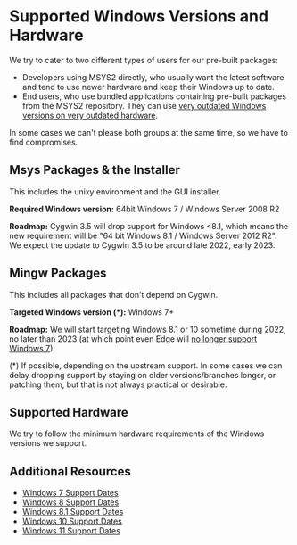 # Supported Windows Versions and Hardware

We try to cater to two different types of users for our pre-built packages:

* Developers using MSYS2 directly, who usually want the latest software and tend to use newer hardware and keep their Windows up to date.
* End users, who use bundled applications containing pre-built packages from the MSYS2 repository. They can use [very outdated Windows versions on very outdated hardware](https://data.firefox.com/dashboard/hardware).

In some cases we can't please both groups at the same time, so we have to find compromises.

## Msys Packages & the Installer

This includes the unixy environment and the GUI installer.

**Required Windows version:** 64bit Windows 7 / Windows Server 2008 R2

**Roadmap:** Cygwin 3.5 will drop support for Windows <8.1, which means the new requirement will be "64 bit Windows 8.1 / Windows Server 2012 R2". We expect the update to Cygwin 3.5 to be around late 2022, early 2023.

## Mingw Packages

This includes all packages that don't depend on Cygwin.

**Targeted Windows version (*):** Windows 7+

**Roadmap:** We will start targeting Windows 8.1 or 10 sometime during 2022, no later than 2023 (at which point even Edge will [no longer support Windows 7](https://docs.microsoft.com/en-us/deployedge/microsoft-edge-supported-operating-systems))

(*) If possible, depending on the upstream support. In some cases we can delay dropping support by staying on older versions/branches longer, or patching them, but that is not always practical or desirable.

## Supported Hardware

We try to follow the minimum hardware requirements of the Windows versions we support.

## Additional Resources

* [Windows 7 Support Dates](https://docs.microsoft.com/en-us/lifecycle/products/windows-7)
* [Windows 8 Support Dates](https://docs.microsoft.com/en-us/lifecycle/products/windows-8)
* [Windows 8.1 Support Dates](https://docs.microsoft.com/en-us/lifecycle/products/windows-81)
* [Windows 10 Support Dates](https://learn.microsoft.com/en-us/lifecycle/products/windows-10-home-and-pro)
* [Windows 11 Support Dates](https://learn.microsoft.com/en-us/lifecycle/products/windows-11-home-and-pro)
